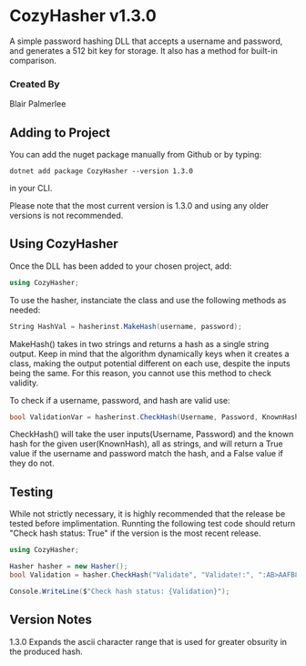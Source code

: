 # CozyHasher v1.3.0

A simple password hashing DLL that accepts a username and password, and generates a 512 bit key for storage. It also has a method for built-in comparison. 

### Created By

Blair Palmerlee

## Adding to Project

You can add the nuget package manually from Github or by typing:

```
dotnet add package CozyHasher --version 1.3.0
```

in your CLI.

Please note that the most current version is 1.3.0 and using any older versions is not recommended. 

## Using CozyHasher

Once the DLL has been added to your chosen project, add:

```C#
using CozyHasher;
```

To use the hasher, instanciate the class and use the following methods as needed:

```C#
String HashVal = hasherinst.MakeHash(username, password);
```
MakeHash() takes in two strings and returns a hash as a single string output. Keep in mind that the algorithm dynamically keys when it creates a class, making the output potential different on each use, despite the inputs being the same. For this reason, you cannot use this method to check validity.

To check if a username, password, and hash are valid use:

```C#
bool ValidationVar = hasherinst.CheckHash(Username, Password, KnownHash);
```
CheckHash() will take the user inputs(Username, Password) and the known hash for the given user(KnownHash), all as strings, and will return a True value if the username and password match the hash, and a False value if they do not.

## Testing

While not strictly necessary, it is highly recommended that the release be tested before implimentation. Runnting the following test code should return "Check hash status: True" if the version is the most recent release.

```C#
using CozyHasher;

Hasher hasher = new Hasher();
bool Validation = hasher.CheckHash("Validate", "Validate!:", ":AB>AAFB8ACHA@BACFA@A?>:>?:;DI@??;?AA?BC@DE?<<;@@BJHDEDBCADEDD?<");

Console.WriteLine($"Check hash status: {Validation}");

```
## Version Notes

1.3.0 Expands the ascii character range that is used for greater obsurity in the produced hash. 
